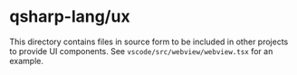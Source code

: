 # qsharp-lang/ux

This directory contains files in source form to be included in other projects
to provide UI components. See `vscode/src/webview/webview.tsx` for an example.
